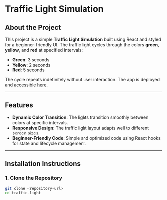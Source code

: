 # Traffic Light Simulation

## About the Project
This project is a simple **Traffic Light Simulation** built using React and styled for a beginner-friendly UI. The traffic light cycles through the colors **green**, **yellow**, and **red** at specified intervals:
- **Green**: 3 seconds
- **Yellow**: 2 seconds
- **Red**: 5 seconds

The cycle repeats indefinitely without user interaction. The app is deployed and accessible [here](https://amazing-halva-0dc5ce.netlify.app/).

---

## Features
- **Dynamic Color Transition**: The lights transition smoothly between colors at specific intervals.
- **Responsive Design**: The traffic light layout adapts well to different screen sizes.
- **Beginner-Friendly Code**: Simple and optimized code using React hooks for state and lifecycle management.

---

## Installation Instructions

### 1. Clone the Repository
```bash
git clone <repository-url>
cd traffic-light
